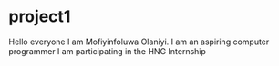 # project1
Hello everyone
I am Mofiyinfoluwa Olaniyi.
I am an aspiring computer programmer 
I am participating in the HNG Internship
